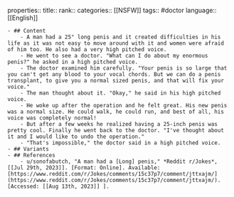 properties::
title::
rank::
categories:: [[NSFW]] 
tags:: #doctor 
language:: [[English]]

	- ## Content
		- A man had a 25" long penis and it created difficulties in his life as it was not easy to move around with it and women were afraid of him too. He also had a very high pitched voice.
		- He went to see a doctor. "What can I do about my enormous penis?" he asked in a high pitched voice.
		- The doctor examined him carefully. "Your penis is so large that you can't get any blood to your vocal chords. But we can do a penis transplant, to give you a normal sized penis, and that will fix your voice."
		- The man thought about it. "Okay," he said in his high pitched voice.
		- He woke up after the operation and he felt great. His new penis was a normal size. He could walk, he could run, and best of all, his voice was completely normal!
		- But after a few weeks he realized having a 25-inch penis was pretty cool. Finally he went back to the doctor. "I've thought about it and I would like to undo the operation."
		- "That's impossible," the doctor said in a high pitched voice.
	- ## Variants
	- ## References
		- u/sonofabutch, "A man had a [Long] penis," *Reddit r/Jokes*, [[Jul 29th, 2023]]. [Format: Online]. Available: [https://www.reddit.com/r/Jokes/comments/15c37p7/comment/jttxajm/](https://www.reddit.com/r/Jokes/comments/15c37p7/comment/jttxajm/). [Accessed: [[Aug 13th, 2023]] ].